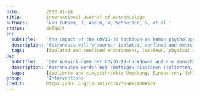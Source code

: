 ```yaml
---
date:          2022-01-14
title:         International Journal of Astrobiology
authors:       'Van Cutsem, J, Abeln, V, Schneider, S, et al.'
status:        default
en:
  subtitle:    'The impact of the COVID-19 lockdown on human psychology and physical activity; a space analogue research perspective'
  description: 'Astronauts will encounter isolated, confined and extreme (ICE) conditions during future missions, and will have to be able to adapt. Until recently, however, few places on Earth could serve as acceptable space analogues (i.e., submarine and polar regions). The coronavirus disease-2019 (COVID-19)-related lockdowns around the globe provided a good opportunity to obtain more comprehensive datasets on the impact of prolonged isolation on human functioning in a very large sample. Seven hundred forty-eight individuals (Belgium 442, Spain 183, Germany 50, Italy 50, US 23; Mean age ± SD: 41 ± 14 years, with an age range of 18–83 years; 66% women) filled out an online survey assessing the impact of the COVID-lockdown on psychological, exercise and general health variables a first time near the beginning of the initial lockdown (hereafter ‘T1’; 24 ± 13 days after the start of the first lockdown; i.e., 3 weeks after the start of the first lockdown) and a second time a couple of weeks thereafter (hereafter ‘T2’; 17 ± 5 days after the first online survey; i.e., 6 weeks after the start of the first lockdown). From T1 to T2 an improvement of subjective sleep quality was observed, that was related to an increase in subjective sleep efficiency and a decrease in sleep latency and disturbance. Weekly sitting time decreased, and the weekly amount of moderate and vigorous physical activity increased from T1 to T2. No differences from T1 to T2 were observed in terms of mood, loneliness and state anxiety. A lower amount of sitting time was significantly correlated with improved subjective sleep quality and with an increased amount of moderate and vigorous physical activity. Compared to 3 weeks into the first COVID-imposed lockdown, 6-weeks after the start of the first COVID-imposed lockdown, physical activity and subjective sleep scores were positively impacted. The present, large sample size study further confirms exercise as a worthwhile countermeasure to psycho-physiological deconditioning during confinement.'
  tags:        [isolated and confined environment, lockdown, physical activity, sleep, space analogue]
de:
  subtitle:    'Die Auswirkungen der COVID-19-Lockdowns auf die menschliche Psychologie und körperliche Aktivität; eine raumanaloge Forschungsperspektive'
  description: 'Astronauten werden bei künftigen Missionen isolierten, eingeschränkten und extremen Bedingungen ausgesetzt sein und müssen in der Lage sein, sich daran anzupassen. Bis vor kurzem konnten jedoch nur wenige Orte auf der Erde als akzeptable Weltraumanaloga dienen (d. h. Unterwasser- und Polarregionen). Die mit der Coronavirus-Krankheit 2019 (COVID-19) zusammenhängenden Abriegelungen rund um den Globus boten eine gute Gelegenheit, umfassendere Daten über die Auswirkungen einer längeren Isolation auf die menschlichen Funktionen in einer sehr großen Stichprobe zu erhalten. Siebenhundertachtundvierzig Personen (Belgien 442, Spanien 183, Deutschland 50, Italien 50, USA 23; Durchschnittsalter ± SD: 41 ± 14 Jahre, mit einer Altersspanne von 18-83 Jahren; 66 % Frauen) füllten eine Online-Umfrage aus, in der die Auswirkungen der COVID-Absperrung auf psychologische, sportliche und allgemeine Gesundheitsvariablen bewertet wurden, und zwar ein erstes Mal zu Beginn der ersten Absperrung (im Folgenden "T1"; 24 ± 13 Tage nach Beginn der ersten Absperrung; d. h., 3 Wochen nach Beginn des ersten Lockdowns) und ein zweites Mal einige Wochen danach (im Folgenden "T2"; 17 ± 5 Tage nach der ersten Online-Befragung; d. h. 6 Wochen nach Beginn des ersten Lockdowns). Von T1 bis T2 wurde eine Verbesserung der subjektiven Schlafqualität beobachtet, die mit einer Zunahme der subjektiven Schlafeffizienz und einer Abnahme der Schlaflatenz und der Schlafstörung zusammenhing. Die wöchentliche Sitzzeit verringerte sich, und die wöchentliche Menge an mäßiger und intensiver körperlicher Aktivität nahm von T1 zu T2 zu. In Bezug auf Stimmung, Einsamkeit und Angstzustände wurden keine Unterschiede zwischen T1 und T2 festgestellt. Eine geringere Sitzdauer korrelierte signifikant mit einer verbesserten subjektiven Schlafqualität und einem erhöhten Maß an moderater und intensiver körperlicher Aktivität. Im Vergleich zu drei Wochen nach der ersten COVID-auferlegten Sperre wurden sechs Wochen nach Beginn der ersten COVID-auferlegten Sperre die Werte für körperliche Aktivität und subjektiven Schlaf positiv beeinflusst. Die vorliegende Studie mit einer großen Stichprobe bestätigt erneut, dass körperliche Betätigung eine lohnende Gegenmaßnahme zur psychophysiologischen Dekonditionierung während der Haft ist.' 
  tags:        [isolierte und eingeschränkte Umgebung, Einsperren, Schlaf, Raumanalogie, Körperliche Aktivität]
group:         'Interventions'
credit:        https://doi.org/10.1017/S1473550421000409
---
```

